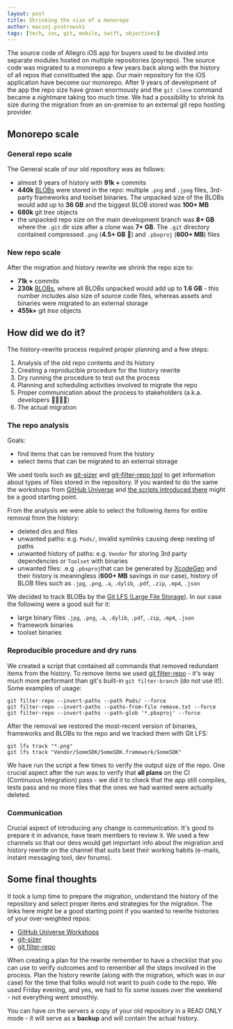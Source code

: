 ```yaml
---
layout: post
title: Shrinking the size of a monorepo
author: maciej.piotrowski
tags: [tech, ios, git, mobile, swift, objectivec]
---
```


The source code of Allegro iOS  app for buyers used to be divided into separate modules hosted on multiple repositories (poyrepo). The
source code was migrated to a monorepo a few years back along with the history of all repos that constituated the app. Our main
repository for the iOS application have become our monorepo. After 9 years of development of the app the repo size have grown
enormously and the `git clone` command became a nightmare taking too much time. We had a possibility to shrink its size during the
migration from an on-premise to an external git repo hosting provider.

## Monorepo scale

### General repo scale

The  General scale of our old repository was as follows:

- almost 9 years of history with  **91k +** commits
- **440k** [BLOBs](https://en.wikipedia.org/wiki/Binary_large_object) were stored in the repo: multiple `.png` and `.jpeg` files, 3rd-party
frameworks and toolset binaries. The unpacked size of the BLOBs would add up to **36 GB** and the biggest BLOB stored was
**100+ MB**
- **680k** git  *tree* objects
- the unpacked repo size on the main development branch was **8+ GB**  where the `.git` dir size after a clone was  **7+ GB**. The
`.git` directory contained compressed `.png` (**4.5+ GB** 🤯) and `.pbxproj` (**600+ MB**) files

### New repo scale

After the migration and history rewrite we shrink the repo size to:

- **71k +** commits
- **230k** [BLOBs](https://en.wikipedia.org/wiki/Binary_large_object), where all BLOBs unpacked would add up to **1.6 GB** - this
number includes also size of source code files, whereas assets and binaries were migrated to an external storage
- **455k+** git  *tree* objects

## How did we do it?

The history-rewrite process required proper planning and a few steps:
1. Analysis of the old repo contents and its history
1. Creating a reproducible procedure for the history rewrite
1. Dry running the procedure to test out the process
1. Planning and scheduling activities involved to migrate the repo
1. Proper communication about the process to stakeholders (a.k.a. developers 👩‍💻👨‍💻)
1. The actual migration

### The repo analysis

Goals:
- find items that can be removed from the history
- select items that can be migrated to an external storage

We used tools such as [git-sizer](https://github.com/github/git-sizer) and [git-filter-repo tool](https://github.com/newren/git-filter-repo) to
get information about types of files stored in the repository. If you wanted to do the same the workshops from
[GitHub Universe](https://githubuniverse.com/professional-services-workshop-2-how-to-keep-git-monorepos-manageable/) and
[the scripts introduced there](https://github.com/githubuniverseworkshops/grafting-monorepos/issues/2) might be a good starting point.

From the analysis we were able to select the following items for entire removal from the history:

- deleted dirs and files
- unwanted paths: e.g. `Pods/`, invalid symlinks causing deep nesting of paths
- unwanted history of paths: e.g.  `Vendor` for storing 3rd party dependencies or  `Toolset` with binaries
- unwanted files: .e.g `.pbxproj`that can be generated by [XcodeGen](https://github.com/yonaskolb/XcodeGen) and their history is
meaningless (**600+ MB** savings in our case),  history of BLOB files  such as `.jpg`, `.png`, `.a`, `.dylib`, `.pdf`, `.zip`, `.mp4`,
`.json`

We decided to track BLOBs by the [Git LFS \(Large File Storage\)](https://git-lfs.github.com/). In our case the following were a good suit
for it:
- large binary files  `.jpg`, `.png`, `.a`, `.dylib`, `.pdf`, `.zip`, `.mp4`, `.json`
- framework binaries
- toolset binaries

### Reproducible procedure and dry runs

We created a script that contained all commands that removed redundant items from the history. To remove items we used
[git filter-repo](https://github.com/newren/git-filter-repo) - it's way much more performant than git's built-in `git filter-branch`
(do not use it!). Some examples of usage: 
```
git filter-repo --invert-paths --path Pods/ --force
git filter-repo --invert-paths --paths-from-file remove.txt --force
git filter-repo --invert-paths --path-glob '*.pbxproj' --force
```
After the removal we restored the most-recent version of binaries, frameworks and BLOBs to the repo and we tracked them with Git LFS:
```
git lfs track "*.png"
git lfs track "Vendor/SomeSDK/SomeSDK.framework/SomeSDK"
```
We have run the script a few times to verify the output size of the repo. One crucial aspect after the run was to verify that **all plans** on
the CI (Continuous Integration) pass - we did it to check that the app still compiles, tests pass and no more files that the ones we had
wanted were actually deleted.

### Communication

Crucial aspect of introducing any change is communication. It's good to prepare it in advance, have team members to review it. We used
a few channels so that our devs would get important info about the migration and history rewrite on the channel that suits best their
working habits (e-mails, instant messaging tool, dev forums).

## Some final thoughts

It took a lump time to prepare the migration, understand the history of the repository and select proper items and strategies for the
migration. The links here might be a good starting point if you wanted to rewrite histories of your over-weighted repos:

- [GitHub Universe Workshops](https://githubuniverse.com/professional-services-workshop-2-how-to-keep-git-monorepos-manageable/)
- [git-sizer](https://github.com/github/git-sizer)
- [git filter-repo](https://github.com/newren/git-filter-repo)

When creating a plan for the rewrite remember to have a checklist that you can use to verify outcomes and to remember all the steps
involved in the process. Plan the history rewrite (along with the migration, which was in our case) for the time that folks would not want to
push code to the repo. We used Friday evening, and yes, we had to fix some issues over the weekend - not everything went smoothly.

You can have on the servers a copy of your old repository in a READ ONLY mode - it will serve as a **backup** and will contain the
actual history.
